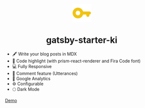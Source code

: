 <p align="center">
    <img alt="key image" src="src/images/logo.png" width="60" />
</p>
<h1 align="center">
  gatsby-starter-ki
</h1>

- 🖋 Write your blog posts in MDX
- 💄 Code highlight (with prism-react-renderer and Fira Code font)
- 💻 Fully Responsive
- 💬 Comment feature (Utterances)
- 🤖 Google Analytics
- ⚙ Configurable
- 🌕 Dark Mode

[Demo](https://gatsby-starter-ki-demo.netlify.app "demo site")
